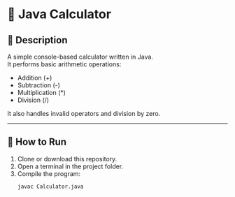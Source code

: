 # 🧮 Java Calculator

## 📌 Description
A simple console-based calculator written in Java.  
It performs basic arithmetic operations:
- Addition (+)
- Subtraction (-)
- Multiplication (*)
- Division (/)

It also handles invalid operators and division by zero.

---

## 🚀 How to Run
1. Clone or download this repository.  
2. Open a terminal in the project folder.  
3. Compile the program:
   ```bash
   javac Calculator.java
